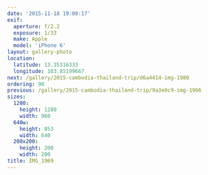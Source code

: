 ```yaml
---
date: '2015-11-18 19:00:17'
exif:
  aperture: f/2.2
  exposure: 1/33
  make: Apple
  model: 'iPhone 6'
layout: gallery-photo
location:
  latitude: 13.35316333
  longitude: 103.85199667
next: /gallery/2015-cambodia-thailand-trip/d6a4414-img-1980
ordering: 90
previous: /gallery/2015-cambodia-thailand-trip/9a3e0c9-img-1966
sizes:
  1280:
    height: 1280
    width: 960
  640w:
    height: 853
    width: 640
  200x200:
    height: 200
    width: 200
title: IMG_1969
---
```


